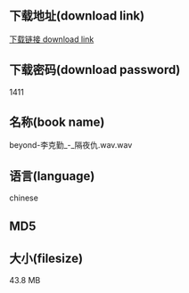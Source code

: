 ## 下载地址(download link)
[下载链接 download link](https://voluble-croquembouche-d321dc.netlify.app/?s=beyond-%E6%9D%8E%E5%85%8B%E5%8B%A4_-_%E9%9A%94%E5%A4%9C%E4%BB%87.wav)

## 下载密码(download password)
1411

## 名称(book name)
beyond-李克勤_-_隔夜仇.wav.wav

## 语言(language)
chinese

## MD5


## 大小(filesize)
43.8 MB
